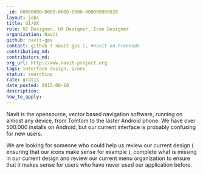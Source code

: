 ```yaml
---
_id: 00000000-0000-0000-0000-000000000020
layout: jobs
title: UI/UX
role: UI Designer, UX Designer, Icon Designer
organization: Navit
github: navit-gps
contact: github ( navit-gps ), #navit on Freenode
contributing_md:
contributors_md:
org_url: http://www.navit-project.org
tags: interface design, icons
status: searching
rate: gratis
date_posted: 2015-08-10
description:
how_to_apply:
---
```


Navit is the opensource, vector based navigation software, running on almost any device, from Tomtom to the laster Android phone.
We have over 500.000 installs on Android, but our current interface is probably confusing for new users.

We are looking for someone who could help us review our current design ( ensuring that our icons make sense for example ),
complete what is missing in our current design and review our current menu organization to ensure that it makes sense
for users who have never used our application before.
